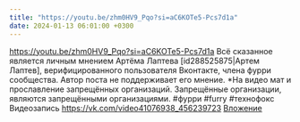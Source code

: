 ```yaml
---
title: "https://youtu.be/zhm0HV9_Pqo?si=aC6KOTe5-Pcs7d1a"
date: 2024-01-13 06:01:00 +0300
---
```


https://youtu.be/zhm0HV9_Pqo?si=aC6KOTe5-Pcs7d1a
Всё сказанное является личным мнением Артёма Лаптева [id288525875|Артем Лаптев], верифицированного пользователя Вконтакте, члена фурри сообщества.
Автор поста не поддерживает его мнение.
*На видео мат и прославление запрещённых организаций. Запрещённые организации, являются запрещёнными организациями.
#фурри #furry #технофокс
Видеозапись
<a class="vk-attach" href="https://vk.com/video41076938_456239723">https://vk.com/video41076938_456239723</a>
<a class="vk-attach" href="https://vk.com/video41076938_456239723">Вложение</a>
